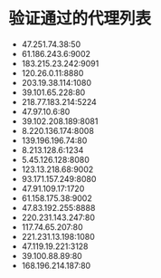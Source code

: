# 验证通过的代理列表

 - 47.251.74.38:50
 - 61.186.243.6:9002
 - 183.215.23.242:9091
 - 120.26.0.11:8880
 - 203.19.38.114:1080
 - 39.101.65.228:80
 - 218.77.183.214:5224
 - 47.97.10.6:80
 - 39.102.208.189:8081
 - 8.220.136.174:8008
 - 139.196.196.74:80
 - 8.213.128.6:1234
 - 5.45.126.128:8080
 - 123.13.218.68:9002
 - 93.171.157.249:8080
 - 47.91.109.17:1720
 - 61.158.175.38:9002
 - 47.83.192.255:8888
 - 220.231.143.247:80
 - 117.74.65.207:80
 - 221.231.13.198:1080
 - 47.119.19.221:3128
 - 39.100.88.89:80
 - 168.196.214.187:80
